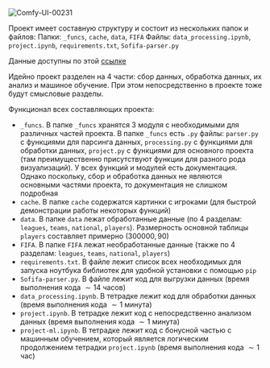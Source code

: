 <img src="https://i.ibb.co/C30BNfQ0/Comfy-UI-00231.png" alt="Comfy-UI-00231" border="0">

Проект имеет составную структуру и состоит из нескольких папок и файлов: 
Папки: `_funcs`, `cache`, `data`, `FIFA`
Файлы: `data_processing.ipynb`, `project.ipynb`, `requirements.txt`, `Sofifa-parser.py`

Данные доступны по этой [ссылке](https://drive.google.com/drive/folders/1WM4IMwhoWHOdsHX7I2gORPWO8tnLHofr?usp=sharing)

Идейно проект разделен на $4$ части: сбор данных, обработка данных, их анализ и машиное обучение. При этом непосредственно в проекте тоже будут смысловые разделы.

Функционал всех составляющих проекта:
* `_funcs`. В папке `_funcs` хранятся $3$ модуля с необходимыми для различных частей проекта. В папке `_funcs` есть `.py` файлы: `parser.py` с функциями для парсинга данных, `processing.py` с функциями для обработки данных, `project.py` с функциями для основного проекта (там преимущественно присутствуют функции для разного рода визуализаций). У всех функций и модулей есть документация. Однако поскольку, сбор и обработка данных не являются основными частями проекта, то документация не слишком подробная
* `cache`. В папке `cache` содержатся картинки с игроками (для быстрой демонстрации работы некоторых функций)
* `data`. В папке `data` лежат обработанные данные (по $4$ разделам: `leagues`, `teams`, `national`, `players`). Размерность основной таблицы `players` составляет примерно $(300000, 90)$
* `FIFA`. В папке `FIFA` лежат необработанные данные (также по $4$ разделам: `leagues`, `teams`, `national`, `players`)
* `requirements.txt`. В файле лежит список всех необходимых для запуска ноутбука библиотек для удобной установки с помощью `pip`
* `Sofifa-parser.py`. В файле лежит код для выгрузки данных (время выполнения кода $\sim 14$ часов) 
* `data_processing.ipynb`. В тетрадке лежит код для обработки данных (время выполнения кода $\sim 1$ минута)
* `project.ipynb`. В тетрадке лежит код с непосредственно анализом данных (время выполнения кода $\sim 1$ минута)
* `project-ml.ipynb`. В тетрадке лежит код с бонусной частью с машинным обучением, который является логическим продолжением тетрадки `project.ipynb` (время выполнения кода $\sim 1$ час)
